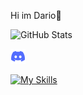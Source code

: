 Hi im Dario👋

![GitHub Stats](https://github-readme-stats.vercel.app/api?username=DarioStar999&theme=midnight-purple)

<div class "logo"
 <div style="text-align: ">
<a href="https://discord.gg/Zvanvd7v" target="_self"> 
   <img src="discord.png" alt="Discord" border="0"/> 
</a>
</div></div>


[![My Skills](https://skillicons.dev/icons?i=html,py,css,lua&theme=dark)](https://skillicons.dev)
